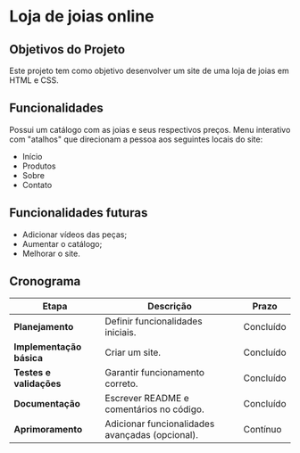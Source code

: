 # Loja de joias online

## **Objetivos do Projeto**
Este projeto tem como objetivo desenvolver um site de uma loja de joias em HTML e CSS.

## **Funcionalidades**
Possui um catálogo com as joias e seus respectivos preços.
Menu interativo com "atalhos" que direcionam a pessoa aos seguintes locais do site: 

- Início
- Produtos
- Sobre
- Contato

## **Funcionalidades futuras**
- Adicionar vídeos das peças;
- Aumentar o catálogo;
- Melhorar o site.

## **Cronograma**
| **Etapa**                 | **Descrição**                                     | **Prazo**           |
|---------------------------|---------------------------------------------------|---------------------|
| **Planejamento**          | Definir funcionalidades iniciais.                 | Concluído           |
| **Implementação básica**  | Criar um site.                                    | Concluído           |
| **Testes e validações**   | Garantir funcionamento correto.                   | Concluído           |
| **Documentação**          | Escrever README e comentários no código.          | Concluído           |
| **Aprimoramento**         | Adicionar funcionalidades avançadas (opcional).   | Contínuo            |








